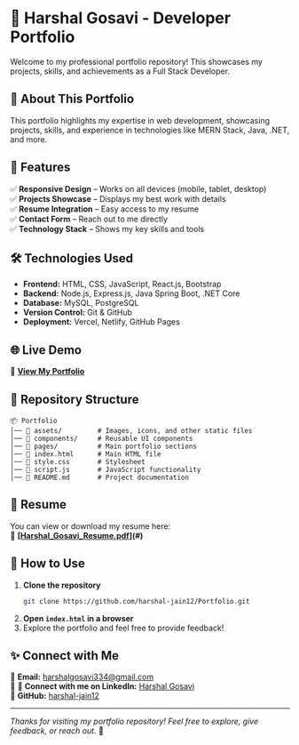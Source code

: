 # 🚀 Harshal Gosavi - Developer Portfolio

Welcome to my professional portfolio repository! This showcases my projects, skills, and achievements as a Full Stack Developer.

## 📌 About This Portfolio
This portfolio highlights my expertise in web development, showcasing projects, skills, and experience in technologies like MERN Stack, Java, .NET, and more.

## 🎯 Features
✅ **Responsive Design** – Works on all devices (mobile, tablet, desktop)  
✅ **Projects Showcase** – Displays my best work with details  
✅ **Resume Integration** – Easy access to my resume  
✅ **Contact Form** – Reach out to me directly  
✅ **Technology Stack** – Shows my key skills and tools  

## 🛠 Technologies Used
- **Frontend:** HTML, CSS, JavaScript, React.js, Bootstrap
- **Backend:** Node.js, Express.js, Java Spring Boot, .NET Core
- **Database:** MySQL, PostgreSQL
- **Version Control:** Git & GitHub
- **Deployment:** Vercel, Netlify, GitHub Pages

## 🌐 Live Demo
🔗 **[View My Portfolio](https://serene-tulumba-626942.netlify.app/)**

## 📂 Repository Structure
```
📦 Portfolio
│── 📂 assets/         # Images, icons, and other static files
│── 📂 components/     # Reusable UI components
│── 📂 pages/          # Main portfolio sections
│── 📜 index.html      # Main HTML file
│── 📜 style.css       # Stylesheet
│── 📜 script.js       # JavaScript functionality
│── 📜 README.md       # Project documentation
```

## 📜 Resume
You can view or download my resume here:  
📄 **[[Harshal_Gosavi_Resume.pdf](https://github.com/harshal-jain12/Harshal-Gosavi-Portfolio/blob/main/Harshal_Gosavi_Resume.pdf)](#)**

## 🚀 How to Use
1. **Clone the repository**
   ```sh
   git clone https://github.com/harshal-jain12/Portfolio.git
   ```
2. **Open `index.html` in a browser**
3. Explore the portfolio and feel free to provide feedback!

## ✨ Connect with Me
📧 **Email:** harshalgosavi334@gmail.com  
💼 🔗 **Connect with me on LinkedIn:** [Harshal Gosavi](https://www.linkedin.com/in/harshal-gosavi/)  
🐙 **GitHub:** [harshal-jain12](https://github.com/harshal-jain12)

---
_Thanks for visiting my portfolio repository! Feel free to explore, give feedback, or reach out._ 🚀
